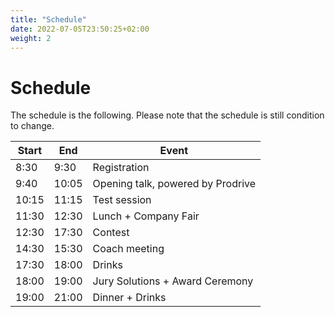 ```yaml
---
title: "Schedule"
date: 2022-07-05T23:50:25+02:00
weight: 2
---
```


# Schedule

The schedule is the following. Please note that the schedule is still condition to change. 

| Start      | End | Event |
| ----- | ----- | -----------|
| 8:30    | 9:30      | Registration |
| 9:40   | 10:05        | Opening talk, powered by Prodrive|
| 10:15  | 11:15        | Test session|
| 11:30   | 12:30        | Lunch + Company Fair|
| 12:30  | 17:30        | Contest|
| 14:30  | 15:30        | Coach meeting|
| 17:30   | 18:00       | Drinks|
| 18:00   | 19:00        | Jury Solutions + Award Ceremony|
| 19:00   | 21:00       | Dinner + Drinks|
